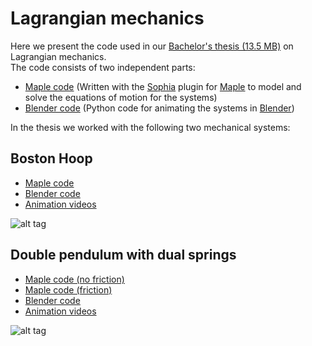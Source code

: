 # Lagrangian mechanics

Here we present the code used in our [Bachelor's thesis (13.5 MB)](https://github.com/jakobarnoldsson/Lagrangien_Mechanics_Bacholer/blob/master/Thesis/bachelors_thesis.pdf) on Lagrangian mechanics.  
The code consists of two independent parts: 

* [Maple code](https://github.com/jakobarnoldsson/Lagrangien_Mechanics_Bacholer/tree/master/Maple_code) (Written with the [Sophia](http://www.mech.kth.se/~nap/F_fk/sophia/) plugin for [Maple](https://www.maplesoft.com/products/Maple/) to model and solve the equations of motion for the systems)
* [Blender code](https://github.com/jakobarnoldsson/Lagrangien_Mechanics_Bacholer/tree/master/Blender-Code) (Python code for animating the systems in [Blender](https://www.blender.org))

In the thesis we worked with the following two mechanical systems:   

## Boston Hoop

* [Maple code](https://github.com/jakobarnoldsson/Lagrangien_Mechanics_Bacholer/blob/master/Maple_code/boston_hoop.mpl)
* [Blender code](https://github.com/jakobarnoldsson/Lagrangien_Mechanics_Bacholer/blob/master/Blender-Code/boston_hoop_blender.py)
* [Animation videos](https://www.youtube.com/watch?v=cKMxSKV5acQ)

![alt tag](https://github.com/jakobarnoldsson/Lagrangien_Mechanics_Bacholer/blob/master/Images/boston_hoop.jpg)



## Double pendulum with dual springs

* [Maple code (no friction)](https://github.com/jakobarnoldsson/Lagrangien_Mechanics_Bacholer/blob/master/Maple_code/double_pendulum.mpl)
* [Maple code (friction)](https://github.com/jakobarnoldsson/Lagrangien_Mechanics_Bacholer/blob/master/Maple_code/double_pendulum_friction.mpl)
* [Blender code](https://github.com/jakobarnoldsson/Lagrangien_Mechanics_Bacholer/blob/master/Blender-Code/double_pendulum_blender.py)
* [Animation videos](https://www.youtube.com/watch?v=vDLLvorw2F4)

![alt tag](https://github.com/jakobarnoldsson/Lagrangien_Mechanics_Bacholer/blob/master/Images/double_pendulum.jpg)




